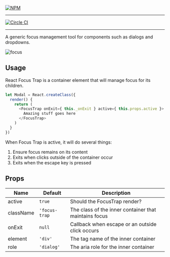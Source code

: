 [![NPM](https://nodei.co/npm/react-focus-trap.png?compact=true)](https://npmjs.org/package/react-focus-trap)

---

[![Circle CI](https://circleci.com/gh/vigetlabs/react-focus-trap.svg?style=svg)](https://circleci.com/gh/vigetlabs/react-focus-trap)

---

A generic focus management tool for components such as dialogs and dropdowns.

![focus](https://cloud.githubusercontent.com/assets/590904/7422697/c648ecae-ef5c-11e4-8570-5bcf6819f53d.gif)

## Usage

React Focus Trap is a container element that will manage focus for its children.

```javascript
let Modal = React.createClass({
  render() {
    return (
      <FocusTrap onExit={ this._onExit } active={ this.props.active }>
        Amazing stuff goes here
      </FocusTrap>
    )
  }
})
```

When Focus Trap is active, it will do several things:

1. Ensure focus remains on its content
2. Exits when clicks outside of the container occur
3. Exits when the escape key is pressed

## Props

| Name       | Default               | Description                                           |
| ---------- | --------------------- | ----------------------------------------------------- |
| active     | `true`                | Should the FocusTrap render?                          |
| className  | `'focus-trap`         | The class of the inner container that maintains focus |
| onExit     | `null`                | Callback when escape or an outside click occurs       |
| element    | `'div'`               | The tag name of the inner container                   |
| role       | `'dialog'`            | The aria role for the inner container                 |
